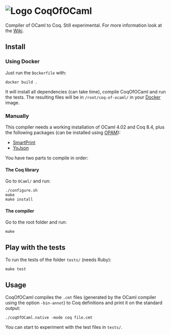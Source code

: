 # ![Logo](https://raw.githubusercontent.com/clarus/coq-of-ocaml/master/logo.png) CoqOfOCaml
Compiler of OCaml to Coq. Still experimental. For more information look at the [Wiki](https://github.com/clarus/coq-of-ocaml/wiki).

## Install
### Using Docker
Just run the `Dockerfile` with:

    docker build .

It will install all dependencies (can take time), compile CoqOfOCaml and run the tests. The resulting files will be in `/root/coq-of-ocaml/` in your [Docker](https://www.docker.io/) image.

### Manually
This compiler needs a working installation of OCaml 4.02 and Coq 8.4, plus the following packages (can be installed using [OPAM](http://opam.ocaml.org/)):
* [SmartPrint](https://github.com/clarus/smart-print)
* [YoJson](http://mjambon.com/yojson.html)

You have two parts to compile in order:

#### The Coq library
Go to `OCaml/` and run:

    ./configure.sh
    make
    make install

#### The compiler
Go to the root folder and run:

    make

## Play with the tests
To run the tests of the folder `tests/` (needs Ruby):

    make test

## Usage
CoqOfOCaml compiles the `.cmt` files (generated by the OCaml compiler using the option `-bin-annot`) to Coq definitions and print it on the standard output:

    ./coqOfOCaml.native -mode coq file.cmt

You can start to experiment with the test files in `tests/`.
